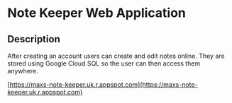 # Note Keeper Web Application

## Description
After creating an account users can create and edit notes online. They are stored using Google Cloud SQL so the user can then access them anywhere. 

[https://maxs-note-keeper.uk.r.appspot.com](https://maxs-note-keeper.uk.r.appspot.com)
